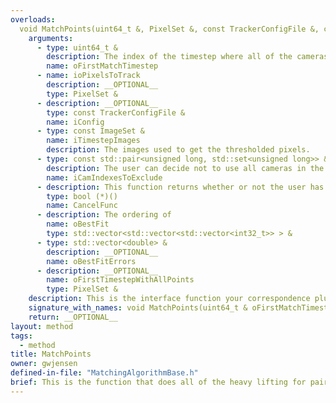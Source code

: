 ```yaml
---
overloads:
  void MatchPoints(uint64_t &, PixelSet &, const TrackerConfigFile &, const ImageSet &, const std::pair<unsigned long, std::set<unsigned long>> &, bool (*)(), std::vector<std::vector<std::vector<int32_t>> > &, std::vector<double> &, PixelSet &):
    arguments:
      - type: uint64_t &
        description: The index of the timestep where all of the cameras see the correct number of points.
        name: oFirstMatchTimestep
      - name: ioPixelsToTrack
        description: __OPTIONAL__
        type: PixelSet &
      - description: __OPTIONAL__
        type: const TrackerConfigFile &
        name: iConfig
      - type: const ImageSet &
        name: iTimestepImages
        description: The images used to get the thresholded pixels.
      - type: const std::pair<unsigned long, std::set<unsigned long>> &
        description: The user can decide not to use all cameras in the correspondence. Perhaps because one camera doesn't have a good view. This contains the camera indexes to not use.
        name: iCamIndexesToExclude
      - description: This function returns whether or not the user has attempted to cancel the action.
        type: bool (*)()
        name: CancelFunc
      - description: The ordering of
        name: oBestFit
        type: std::vector<std::vector<std::vector<int32_t>> > &
      - type: std::vector<double> &
        description: __OPTIONAL__
        name: oBestFitErrors
      - description: __OPTIONAL__
        name: oFirstTimestepWithAllPoints
        type: PixelSet &
    description: This is the interface function your correspondence plugin code needs to follow.
    signature_with_names: void MatchPoints(uint64_t & oFirstMatchTimestep, PixelSet & ioPixelsToTrack, const TrackerConfigFile & iConfig, const ImageSet & iTimestepImages, const std::pair<unsigned long, std::set<unsigned long>> & iCamIndexesToExclude, bool (*)() CancelFunc, std::vector<std::vector<std::vector<int32_t>> > & oBestFit, std::vector<double> & oBestFitErrors, PixelSet & oFirstTimestepWithAllPoints)
    return: __OPTIONAL__
layout: method
tags:
  - method
title: MatchPoints
owner: gwjensen
defined-in-file: "MatchingAlgorithmBase.h"
brief: This is the function that does all of the heavy lifting for pairing up points from different camera views.
---
```

